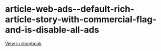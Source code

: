 # article-web-ads--default-rich-article-story-with-commercial-flag-and-is-disable-all-ads

[View in storybook](https://raw.githack.com/Independent-Digital-News-and-Media-Ltd/indy100-pwamp-sb/PR-290-sb/index.html?path=/story/article-web-ads--default-rich-article-story-with-commercial-flag-and-is-disable-all-ads)